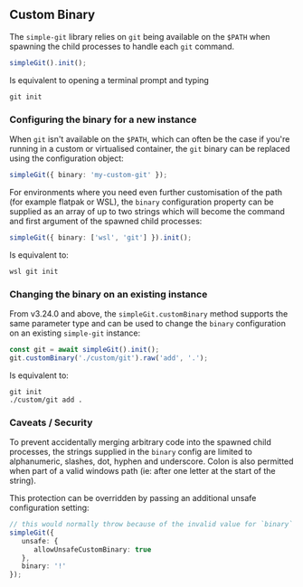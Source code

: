 ## Custom Binary

The `simple-git` library relies on `git` being available on the `$PATH` when spawning the child processes
to handle each `git` command.

```typescript
simpleGit().init();
```

Is equivalent to opening a terminal prompt and typing

```shell
git init
```

### Configuring the binary for a new instance

When `git` isn't available on the `$PATH`, which can often be the case if you're running in a custom
or virtualised container, the `git` binary can be replaced using the configuration object:

```typescript
simpleGit({ binary: 'my-custom-git' });
```

For environments where you need even further customisation of the path (for example flatpak or WSL),
the `binary` configuration property can be supplied as an array of up to two strings which will become
the command and first argument of the spawned child processes:

```typescript
simpleGit({ binary: ['wsl', 'git'] }).init();
```

Is equivalent to:

```shell
wsl git init
```

### Changing the binary on an existing instance

From v3.24.0 and above, the `simpleGit.customBinary` method supports the same parameter type and can be
used to change the `binary` configuration on an existing `simple-git` instance:

```typescript
const git = await simpleGit().init();
git.customBinary('./custom/git').raw('add', '.');
```

Is equivalent to:

```shell
git init
./custom/git add .
```

### Caveats / Security

To prevent accidentally merging arbitrary code into the spawned child processes, the strings supplied
in the `binary` config are limited to alphanumeric, slashes, dot, hyphen and underscore. Colon is also
permitted when part of a valid windows path (ie: after one letter at the start of the string).

This protection can be overridden by passing an additional unsafe configuration setting:

```typescript
// this would normally throw because of the invalid value for `binary` 
simpleGit({
   unsafe: {
      allowUnsafeCustomBinary: true
   },
   binary: '!'
});
```
